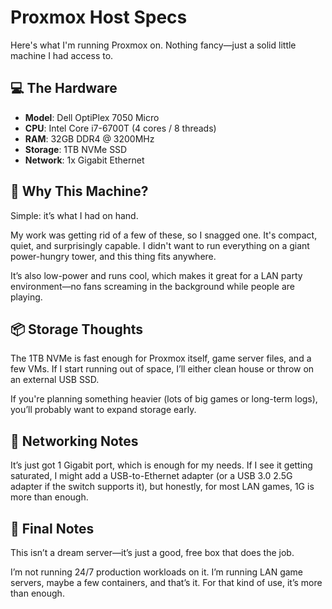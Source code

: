 # Proxmox Host Specs

Here's what I'm running Proxmox on. Nothing fancy—just a solid little machine I had access to.

## 💻 The Hardware

- **Model**: Dell OptiPlex 7050 Micro
- **CPU**: Intel Core i7-6700T (4 cores / 8 threads)
- **RAM**: 32GB DDR4 @ 3200MHz
- **Storage**: 1TB NVMe SSD
- **Network**: 1x Gigabit Ethernet

## 🔧 Why This Machine?

Simple: it’s what I had on hand.

My work was getting rid of a few of these, so I snagged one. It's compact, quiet, and surprisingly capable. I didn't want to run everything on a giant power-hungry tower, and this thing fits anywhere.

It’s also low-power and runs cool, which makes it great for a LAN party environment—no fans screaming in the background while people are playing.

## 📦 Storage Thoughts

The 1TB NVMe is fast enough for Proxmox itself, game server files, and a few VMs. If I start running out of space, I’ll either clean house or throw on an external USB SSD.

If you're planning something heavier (lots of big games or long-term logs), you’ll probably want to expand storage early.

## 🔌 Networking Notes

It’s just got 1 Gigabit port, which is enough for my needs. If I see it getting saturated, I might add a USB-to-Ethernet adapter (or a USB 3.0 2.5G adapter if the switch supports it), but honestly, for most LAN games, 1G is more than enough.

## 🧠 Final Notes

This isn’t a dream server—it’s just a good, free box that does the job.

I’m not running 24/7 production workloads on it. I’m running LAN game servers, maybe a few containers, and that’s it. For that kind of use, it’s more than enough.

